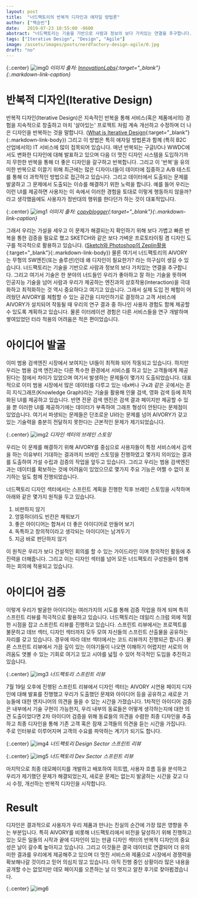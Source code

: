 ```yaml
---
layout: post
title:  "너드팩토리의 반복적 디자인과 애자일 방법론"
author: ["백승빈"]
date:   2019-07-23 10:55:00 -0600
abstract: "너드팩토리는 기술을 기반으로 사람과 정보의 보다 가치있는 연결을 추구합니다. 그리고 여기서 기술은 한 분야의 너드들인 우리가 좋아하고 잘 하는 기술을 뜻하며 인공지능 기술을 넘어 사람과 우리가 제공하는 엔진과의 상호작용(Interaction)을 극대화하고 최적화하는 것 역시 중요하다고 여기고 있습니다. 그래서 실제 도입 전 체험이 어려웠던 AIVORY를 체험할 수 있는 공간을 디자인하기로 결정하고 고객 서비스에 AIVORY가 설치되어 작동될 때 우리의 연구 결과 중 하나인 사용자 경험도 함께 제공할 수 있도록 계획하고 있습니다."
tags: ["Iterative Design", "Design", "Agile"]
image: /assets/images/posts/nerdfactory-design-agile/0.jpg
draft: "no"	
---
```


{:.center}
![img0](/assets/images/posts/nerdfactory-design-agile/0.jpg)
*이미지 출처: [InnovationLabs](http://www.innovationlabs.org.uk/2013/03/21/iterative-design-works/){:target="_blank"}{:.markdown-link-caption}*

# 반복적 디자인(Iterative Design)

반복적 디자인(Iterative Design)은 지속적인 반복을 통해 서비스(혹은 제품에서의) 경험을 지속적으로 창출하고 마치 '살아있는' 프로젝트 처럼 계속 개선하고 수정하며 더 나은 디자인을 반복하는 것을 말합니다. ([What is Iterative Design](https://enginess.io/insights/what-is-iterative-design){:target="_blank"}{:.markdown-link-body}) 그리고 이 방법은 특히 애자일 방법론과 함께 (특히 B2C 산업에서의) IT 서비스에 많이 접목되어 있습니다. 매년 반복되는 구글I/O나 WWDC에서도 변화한 디자인에 대해 발표하고 있으며 다음 더 멋진 디자인 시스템을 도입하기까지 무한한 반복을 통해 더 좋은 디자인을 갈구하고 반복합니다. 그리고 이 '반복'을 유의미한 반복으로 이끌기 위해 최근에는 많은 디자이너들이 데이터에 집중하고 A/B 테스트를 통해 더 과학적인 방법으로 접근하고 있습니다. 그리고 데이터에서 도출되는 문제를 발굴하고 그 문제에서 도출되는 이슈를 해결하기 위한 노력을 합니다. 예를 들어 우리는 이런 UI를 제공하면 사용자는 이 속에서 이러한 경험을 토대로 이렇게 행동하지 않을까? 라고 생각했음에도 사용자가 정반대의 행위를 한다던가 하는 것이 대표적입니다.

{:.center}
![img1](/assets/images/posts/nerdfactory-design-agile/1.jpg)
*이미지 출처: [copyblogger](https://www.copyblogger.com/iterative-loop/){:target="_blank"}{:.markdown-link-caption}*

그래서 우리는 가설을 세우고 이 문제가 해결되는지 확인하기 위해 보다 가볍고 빠른 반복을 통한 검증을 필요로 했고 SKETCH와 같은 보다 가벼운 프로토타이핑 겸 디자인 도구를 적극적으로 활용하고 있습니다. ([Sketch와 Photoshop의 Zeplin활용](https://blog.nerdfactory.ai/2019/04/12/sketch-photoshop-zeplin.html){:target="_blank"}{:.markdown-link-body}) 물론 여기서 너드팩토리의 AIVORY는 무형의 SW엔진(또는 솔루션)인데 왜 디자인이 필요한가? 라는 의구심이 생길 수 있습니다. 너드팩토리는 기술을 기반으로 사람과 정보의 보다 가치있는 연결을 추구합니다. 그리고 여기서 기술은 한 분야의 너드들인 우리가 좋아하고 잘 하는 기술을 뜻하며 인공지능 기술을 넘어 사람과 우리가 제공하는 엔진과의 상호작용(Interaction)을 극대화하고 최적화하는 것 역시 중요하다고 여기고 있습니다. 그래서 실제 도입 전 체험이 어려웠던 AIVORY를 체험할 수 있는 공간을 디자인하기로 결정하고 고객 서비스에 AIVORY가 설치되어 작동될 때 우리의 연구 결과 중 하나인 사용자 경험도 함께 제공할 수 있도록 계획하고 있습니다. 물론 이터레이션 경험은 다른 서비스들을 연구 개발하며 쌓여있었던 터라 적용의 어려움은 적은 편이었습니다.

# 아이디어 발굴

이미 범용 검색엔진 시장에서 보여지는 UI들이 최적화 되어 작동되고 있습니다. 하지만 우리는 범용 검색 엔진과는 다른 특수한 환경에서 서비스를 하고 있는 고객들에게 제공된다는 점에서 차이가 있었으며 여기서 발생하는 문제들이 몇가지 도출되었습니다. 대표적으로 이미 범용 시장에서 많은 데이터를 다루고 있는 네x버나 구x과 같은 곳에서는 흔히 지식그래프(Knowledge Graph)라는 기술을 활용해 인물 검색, 영화 검색 등에 최적화된 UI를 제공하고 있습니다. 반면 전문 검색 엔진은 검색 결과 페이지만 제공할 수 있을 뿐 이러한 UI를 제공하기에는 데이터가 부족하여 그래프 형성이 안된다는 문제점이 있었습니다. 여기서 파생되는 문제들은 단조로운 UI라는 문제를 넘어 AIVORY가 갖고 있는 기술력을 충분히 전달하지 못한다는 근본적인 문제가 제기되었습니다.

{:.center}
![img2](/assets/images/posts/nerdfactory-design-agile/2.jpeg)
*디자인 섹터의 브레인 스토밍*

우리는 이 문제를 해결하기 위해 AIVORY를 중심으로 사용자들이 특정 서비스에서 검색을 하는 이유부터 기대하는 결과까지 브레인 스토밍을 진행하였고 몇가지 의미있는 결과를 도출하여 가설 수립과 검증의 작업을 앞두고 있습니다. 그리고 우리는 범용 검색엔진과는 데이터를 확보하는 것에 어려움이 있었으므로 몇가지 주요 기능은 어쩔 수 없이 포기하는 일도 함께 진행되었습니다.

너드팩토리 디자인 섹터에서는 스프린트 계획을 진행한 직후 브레인 스토밍을 시작하며 아래와 같은 몇가지 원칙을 두고 있습니다.

1. 비판하지 않기
2. 엉뚱하더라도 빈칸은 채워보기
3. 좋은 아이디어는 합쳐서 더 좋은 아이디어로 만들어 보기
4. 독특하고 창의적이라고 생각되는 아이디어는 남겨두기
5. 지금 바로 판단하지 않기

이 원칙은 우리가 보다 건설적인 회의를 할 수 있는 가이드라인 이며 창의적인 활동에 추진력을 더해줍니다. 그리고 이는 디자인 섹터를 넘어 모든 너드팩토리 구성원들이 함께 하는 회의에 적용되고 있습니다.

# 아이디어 검증

이렇게 우리가 발굴한 아이디어는 여러가지의 시도를 통해 검증 작업을 하게 되며 특히 스프린트 리뷰를 적극적으로 활용하고 있습니다. 너드팩토리는 데일리 스크럼 외에 적절한 시점을 잡고 스프린트 리뷰를 진행하고 있습니다. 스프린트 리뷰에서는 프로젝트를 불문하고 데브 섹터, 디자인 섹터까지 모두 모여 자신들의 스프린트 산출물을 공유하는 자리를 갖고 있습니다. 경우에 따라 데브 섹터에서는 코드 리뷰까지 진행되곤 합니다. 물론 스프린트 리뷰에서 가끔 깊이 있는 이야기들이 나오면 이해하기 어렵지만 서로의 어려움도 엿볼 수 있는 기회로 여기고 있고 시야를 넓힐 수 있어 적극적인 도입을 추진하고 있습니다.

{:.center}
![img3](/assets/images/posts/nerdfactory-design-agile/3.jpg)
*너드팩토리 스프린트 리뷰*

7월 19일 오후에 진행된 스프린트 리뷰에서 디자인 섹터는 AIVORY 시연용 페이지 디자인에 대해 발표를 진행했고 우리가 도출했던 문제와 아이디어 등을 공유하고 새로운 기능들에 대한 엔지니어의 의견을 들을 수 있는 시간을 가졌습니다. 1차적인 아이디어 검증은 내부에서 기술 구현이 가능한지, 우리 내부의 동료들은 어떻게 생각하는지에 대한 의견 도출이었다면 2차 아이디어 검증을 위해 동료들의 의견을 수렴한 최종 디자인을 추출하고 최종 디자인을 통해 기존 고객 혹은 잠재 고객들의 의견을 듣는 시간을 가집니다. 주로 인터뷰로 이루어지며 고객의 수요를 파악하는 계기가 되기도 합니다.

{:.center}
![img4](/assets/images/posts/nerdfactory-design-agile/4.jpg)
*너드팩토리 Design Sector 스프린트 리뷰*

{:.center}
![img5](/assets/images/posts/nerdfactory-design-agile/5.jpg)
*너드팩토리 Dev Sector 스프린트 리뷰*

마지막으로 최종 데모페이지를 개발하고 배포하여 히트맵, 사용자 흐름 등을 분석하고 우리가 제기했던 문제가 해결되었는지, 새로운 문제는 없는지 발굴하는 시간을 갖고 다시 수정, 개선하는 반복적 디자인을 시작합니다.

# Result

디자인은 결과적으로 사용자가 우리 제품과 만나는 진실의 순간에 가장 많은 영향을 주는 부분입니다. 특히 AIVORY를 비롯해 너드팩토리에서 비전을 달성하기 위해 진행하고 있는 모든 일들의 시작과 끝에 디자인이 있는 만큼 디자인 섹터의 반복적 디자인의 중요성은 날이 갈수록 높아지고 있습니다. 그리고 이것들은 결국 데이터로 연결되어 더 유의미한 결과를 우리에게 제공해주고 있으며 더 멋진 서비스와 제품으로 시장에서 경쟁력을 확보해나갈 것이라고 믿어 의심치 않고 있습니다. 아직 진행 중인 상황이라 많은 내용을 공개할 수는 없었지만 데모 페이지를 오픈하는 날 더 멋지고 알찬 후기로 찾아뵙겠습니다.

{:.center}
![img6](/assets/images/posts/nerdfactory-design-agile/6.png)
